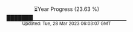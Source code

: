 <p align="center">
⏳Year Progress (23.63 %) <br>
███████▁▁▁▁▁▁▁▁▁▁▁▁▁▁▁▁▁▁▁▁▁▁▁ <br>
<sub>Updated: Tue, 28 Mar 2023 06:03:07 GMT</sub>
</p>

